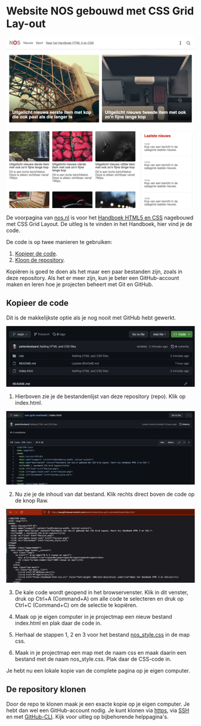 # Website NOS gebouwd met CSS Grid Lay-out

![voorpagina.webp](images/voorpagina.webp)

De voorpagina van [nos.nl](https://nos.nl) is voor het [Handboek HTML5 en CSS](https://handboek-html-css.nl) nagebouwd met CSS Grid Layout. De uitleg is te vinden in het Handboek, hier vind je de code.

De code is op twee manieren te gebruiken:

1. [Kopieer de code](#kopieer-de-code).
2. [Kloon de repository](#de-repository-klonen).

Kopiëren is goed te doen als het maar een paar bestanden zijn, zoals in deze repository. Als het er meer zijn, kun je beter een GitHub-account maken en leren hoe je projecten beheert met Git en GitHub.

## Kopieer de code

Dit is de makkelijkste optie als je nog nooit met GitHub hebt gewerkt.

![stap1.webp](images/stap1.webp)

1. Hierboven zie je de bestandenlijst van deze repository (repo). Klik op index.html.

![stap2.webp](images/stap2.webp)

2. Nu zie je de inhoud van dat bestand. Klik rechts direct boven de code op de knop Raw.

![stap3.webp](images/stap3.webp)

3. De kale code wordt geopend in het browservenster. Klik in dit venster, druk op Ctrl+A (Command+A) om alle code te selecteren en druk op Ctrl+C (Command+C) om de selectie te kopiëren.

4. Maak op je eigen computer in je projectmap een nieuw bestand index.html en plak daar de code in.

5. Herhaal de stappen 1, 2 en 3 voor het bestand [nos_style.css](https://github.com/peterdoolaard/nos-grid-voorbeeld/blob/main/css/nos_style.css) in de map css. 

6. Maak in je projectmap een map met de naam css en maak daarin een bestand met de naam nos_style.css. Plak daar de CSS-code in.

Je hebt nu een lokale kopie van de complete pagina op je eigen computer. 

## De repository klonen

Door de repo te klonen maak je een exacte kopie op je eigen computer. Je hebt dan wel een GitHub-account nodig. Je kunt klonen via [https](https://docs.github.com/en/get-started/getting-started-with-git/about-remote-repositories#cloning-with-https-urls), via [SSH](https://docs.github.com/en/get-started/getting-started-with-git/about-remote-repositories#cloning-with-ssh-urls) en met [GitHub-CLI](https://docs.github.com/en/get-started/getting-started-with-git/about-remote-repositories#cloning-with-github-cli). Kijk voor uitleg op bijbehorende helppagina's.



 

